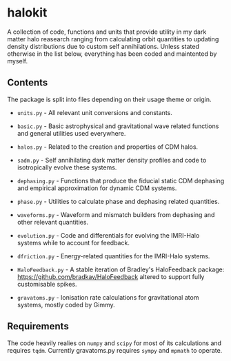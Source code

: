 # halokit

A collection of code, functions and units that provide utility in my dark matter halo reasearch ranging from calculating orbit quantities to updating density distributions due to custom self annihilations. Unless stated otherwise in the list below, everything has been coded and maintented by myself.

## Contents

The package is split into files depending on their usage theme or origin.

* `units.py` - All relevant unit conversions and constants.
* `basic.py` - Basic astrophysical and gravitational wave related functions and general utilities used everywhere.
* `halos.py` - Related to the creation and properties of CDM halos.
* `sadm.py` - Self annihilating dark matter density profiles and code to isotropically evolve these systems.
* `dephasing.py` - Functions that produce the fiducial static CDM dephasing and empirical approximation for dynamic CDM systems.
* `phase.py` - Utilities to calculate phase and dephasing related quantities.
* `waveforms.py` - Waveform and mismatch builders from dephasing and other relevant quantities.
* `evolution.py` - Code and differentials for evolving the IMRI-Halo systems while to account for feedback.
* `dfriction.py` - Energy-related quantities for the IMRI-Halo systems.

* `HaloFeedback.py` - A stable iteration of Bradley's HaloFeedback package: https://github.com/bradkav/HaloFeedback altered to support fully customisable spikes.
* `gravatoms.py` - Ionisation rate calculations for gravitational atom systems, mostly coded by Gimmy.

## Requirements

The code heavily realies on `numpy` and `scipy` for most of its calculations and requires `tqdm`.
Currently gravatoms.py requires `sympy` and `mpmath` to operate.